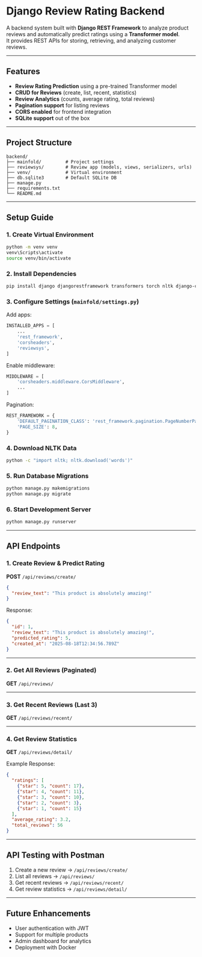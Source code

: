 #  Django Review Rating Backend

A backend system built with **Django REST Framework** to analyze product reviews and automatically predict ratings using a **Transformer model**.  
It provides REST APIs for storing, retrieving, and analyzing customer reviews.  

---

##  Features
-  **Review Rating Prediction** using a pre-trained Transformer model  
-  **CRUD for Reviews** (create, list, recent, statistics)  
-  **Review Analytics** (counts, average rating, total reviews)  
-  **Pagination support** for listing reviews  
-  **CORS enabled** for frontend integration  
-  **SQLite support** out of the box  

---

##  Project Structure
```
backend/
├── mainfold/         # Project settings
├── reviewsys/        # Review app (models, views, serializers, urls)
├── venv/             # Virtual environment
├── db.sqlite3        # Default SQLite DB
├── manage.py
├── requirements.txt
└── README.md
```

---

##  Setup Guide

### 1. Create Virtual Environment
```bash
python -m venv venv
venv\Scripts\activate  
source venv/bin/activate
```

### 2. Install Dependencies
```bash
pip install django djangorestframework transformers torch nltk django-cors-headers
```

### 3. Configure Settings (`mainfold/settings.py`)

Add apps:
```python
INSTALLED_APPS = [
    ...
    'rest_framework',
    'corsheaders',
    'reviewsys',
]
```

Enable middleware:
```python
MIDDLEWARE = [
    'corsheaders.middleware.CorsMiddleware',
    ...
]
```

Pagination:
```python
REST_FRAMEWORK = {
    'DEFAULT_PAGINATION_CLASS': 'rest_framework.pagination.PageNumberPagination',
    'PAGE_SIZE': 8,
}
```

### 4. Download NLTK Data
```bash
python -c "import nltk; nltk.download('words')"
```

### 5. Run Database Migrations
```bash
python manage.py makemigrations
python manage.py migrate
```

### 6. Start Development Server
```bash
python manage.py runserver
```

---

##  API Endpoints

### 1. Create Review & Predict Rating
**POST** `/api/reviews/create/`  
```json
{
  "review_text": "This product is absolutely amazing!"
}
```

Response:
```json
{
  "id": 1,
  "review_text": "This product is absolutely amazing!",
  "predicted_rating": 5,
  "created_at": "2025-08-18T12:34:56.789Z"
}
```

---

### 2. Get All Reviews (Paginated)
**GET** `/api/reviews/`

---

### 3. Get Recent Reviews (Last 3)
**GET** `/api/reviews/recent/`

---

### 4. Get Review Statistics
**GET** `/api/reviews/detail/`  

Example Response:
```json
{
  "ratings": [
    {"star": 5, "count": 17},
    {"star": 4, "count": 11},
    {"star": 3, "count": 10},
    {"star": 2, "count": 3},
    {"star": 1, "count": 15}
  ],
  "average_rating": 3.2,
  "total_reviews": 56
}
```

---

##  API Testing with Postman
1. Create a new review → `/api/reviews/create/`  
2. List all reviews → `/api/reviews/`  
3. Get recent reviews → `/api/reviews/recent/`  
4. Get review statistics → `/api/reviews/detail/`  

---

##  Future Enhancements
-  User authentication with JWT  
-  Support for multiple products  
-  Admin dashboard for analytics  
-  Deployment with Docker  
